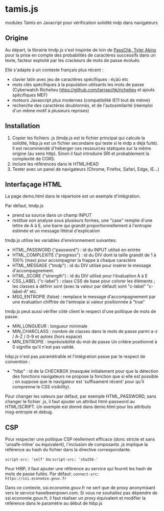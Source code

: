 # tamis.js

modules Tamis en Javacript pour vérification solidité mdp dans navigateurs

## Origine

Au départ, la librairie tmdp.js s'est inspirée de loin de [PassChk, Tyler Akins](http://rumkin.com/tools/password/passchk.php)
pour la prise en compte des probabilités de caractères successifs dans un texte, facteur exploité par les crackeurs de mots de passe évolués.

Elle s'adapte à un contexte français plus récent :

- clavier latin avec jeu de caractères spécifiques : éçàù etc
- mots clés spécifiques à la population utilisants les mots de passe (Cyberwatch Richelieu https://github.com/tarraschk/richelieu et ajouts spécifiques MEF)
- moteurs Javascript plus modernes (compatibilité IE11 tout de même)
- recherche des caractères doublonnés, et de l'autosimilarité (réemploi d'un même motif à plusieurs reprises)

## Installation
1. Copier les fichiers .js (tmdp.js est le fichier principal qui calcule la solidité, hibp.js est un fichier secondaire qui teste si le mdp a déjà fuité). Il est recommendé d'héberger ces ressources statiques sur la même origine (au sens http). Sinon il faut introduire SRI et probablement la complexité de CORS.
2. Inclure les références dans le HTML/HEAD
3. Tester avec un panel de navigateurs (Chrome, Firefox, Safari, Edge, IE...)


## Interfaçage HTML
La page demo.html dans le répertoire est un exemple d'intégration.

Par défaut, tmdp.js 
- prend sa source dans un champ INPUT
- restitue son analyse sous plusieurs formes, une "case" remplie d'une lettre de A à E, une barre qui grandit proportionnellement à l'entropie estimée et un message littéral d'explication

tmdp.js utilise les variables d'environnement suivantes:

- HTML_PASSWORD ("password") : id du INPUT utilisé en entrée
- HTML_COMPLEXITE ("progress") : id du DIV dont la taille grandit de 1 à 100% (max) pour accompagner la frappe à chaque caractère
- HTML_MESSAGE  ("tmdp") : id du DIV utilisé pour insérer le message d'accompagnement.
- HTML_SCORE    ("strength") :  id du DIV utilisé pour l'évaluation A à E
- CSS_LABEL     ("c-label") : class CSS de base pour colorer les éléments ; les classes à définir sont (avec la valeur par défaut) sont "c-label" "c-label-A" etc.
- MSG_ENTROPIE  (false) : remplace le message d'accompagnement par une évaluation chiffrée de l'entropie si valeur positionnée à "true"

tmdp.js peut aussi vérifier côté client le respect d'une politique de mots de passe.
- MIN_LONGUEUR : longueur minimale
- MIN_CHARCLASS : nombre de classes dans le mots de passe parmi a-z / A-Z / 0-9 et autres (hors espace)
- MIN_ENTROPIE : imprévisibilité du mot de passe
Un critère positionné à 0 signifie qu'il n'est pas validé.

hibp.js n'est pas paramétrable et l'intégration passe par le respect de convention :
- "hibp" : id de la CHECKBOX (masquée initialement pour que la détection des fonctions navigateurs ne propose la fonction que si elle est possible ; on suppose que le navigateur est 'suffisament récent' pour qu'il comprenne le CSS visibility).

Pour changer les valeurs par défaut, par exemple HTML_PASSWORD, sans changer le fichier .js, il faut ajouter un attribut html-password au HTML/SCRIPT. Un exemple est donné dans demo.html pour les attributs msg-entropie et debug.

## CSP
Pour respecter une politique CSP réellement efficace (donc stricte et sans 'unsafe-inline' ou équivalent), l'inclusion de composants .js implique la référence au hash du fichier dans la directive correspondante.

` script-src: 'self' `
ou
` script-src: 'sha256-' `

Pour HIBP, il faut ajouter une référence au service qui fournit les hash de mots de passe fuités. Par défaut:
` connect-src: https://ssi.economie.gouv.fr `

Dans ce contexte, ssi.economie.gouv.fr ne sert que de proxy anonymisant vers le service haveibeenpown.com. Si vous ne souhaitez pas dépendre de ssi.economie.gouv.fr, il faut réaliser un proxy équivalent et modifier la référence dans le paramètre au début de hibp.js
